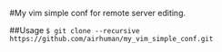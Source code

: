 #My vim simple conf for remote server editing.

##Usage
`$ git clone --recursive https://github.com/airhuman/my_vim_simple_conf.git`

